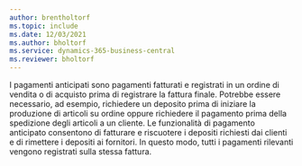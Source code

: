 ```yaml
---
author: brentholtorf
ms.topic: include
ms.date: 12/03/2021
ms.author: bholtorf
ms.service: dynamics-365-business-central
ms.reviewer: bholtorf
---
```

I pagamenti anticipati sono pagamenti fatturati e registrati in un ordine di vendita o di acquisto prima di registrare la fattura finale. Potrebbe essere necessario, ad esempio, richiedere un deposito prima di iniziare la produzione di articoli su ordine oppure richiedere il pagamento prima della spedizione degli articoli a un cliente. Le funzionalità di pagamento anticipato consentono di fatturare e riscuotere i depositi richiesti dai clienti e di rimettere i depositi ai fornitori. In questo modo, tutti i pagamenti rilevanti vengono registrati sulla stessa fattura.  
